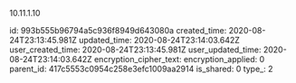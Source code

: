 10.11.1.10

id: 993b555b96794a5c936f8949d643080a
created_time: 2020-08-24T23:13:45.981Z
updated_time: 2020-08-24T23:14:03.642Z
user_created_time: 2020-08-24T23:13:45.981Z
user_updated_time: 2020-08-24T23:14:03.642Z
encryption_cipher_text: 
encryption_applied: 0
parent_id: 417c5553c0954c258e3efc1009aa2914
is_shared: 0
type_: 2